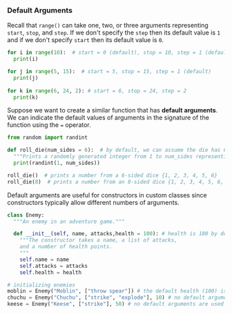 ### Default Arguments

Recall that `range()` can take one, two, or three arguments representing `start`, `stop`, and `step`. If we don't specify the `step` then its default value is `1` and if we don't specify `start` then its default value is `0`.

```python
for i in range(10):  # start = 0 (default), stop = 10, step = 1 (default)
  print(i) 

for j in range(5, 15):  # start = 5, stop = 15, step = 1 (default)
  print(j)  
  
for k in range(6, 24, 2): # start = 6, stop = 24, step = 2
  print(k) 
```

Suppose we want to create a similar function that has **default arguments**. We can indicate the default values of arguments in the signature of the function using the `=` operator.

```python
from random import randint

def roll_die(num_sides = 6):  # by default, we can assume the die has 6 sides unless specified otherwise
  """Prints a randomly generated integer from 1 to num_sides representing a die roll."""
  print(randint(1, num_sides))

roll_die()  # prints a number from a 6-sided dice {1, 2, 3, 4, 5, 6}
roll_die(8)  # prints a number from an 8-sided dice {1, 2, 3, 4, 5, 6, 7, 8}
```

Default arguments are useful for constructors in custom classes since constructors typically allow different numbers of arguments.

```python
class Enemy:
  """An enemy in an adventure game."""

  def __init__(self, name, attacks,health = 100): # health is 100 by default unless specified otherwise
    """The constructor takes a name, a list of attacks,
    and a number of health points.
    """
    self.name = name
    self.attacks = attacks
    self.health = health

# initializing enemies
moblin = Enemy("Moblin", ["throw spear"]) # the default health (100) is used
chuchu = Enemy("Chuchu", ["strike", "explode"], 10) # no default arguments are used
keese = Enemy("Keese", ["strike"], 50) # no default arguments are used
```
